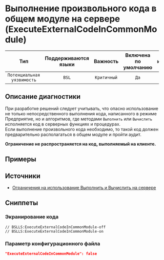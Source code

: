 # Выполнение произвольного кода в общем модуле на сервере (ExecuteExternalCodeInCommonModule)

 Тип | Поддерживаются<br>языки | Важность | Включена<br>по умолчанию | Время на<br>исправление (мин) | Тэги 
 :-: | :-: | :-: | :-: | :-: | :-: 
 `Потенциальная уязвимость` | `BSL` | `Критичный` | `Да` | `15` | `badpractice`<br>`standard` 

<!-- Блоки выше заполняются автоматически, не трогать -->
## Описание диагностики
<!-- Описание диагностики заполняется вручную. Необходимо понятным языком описать смысл и схему работу -->

При разработке решений следует учитывать, что опасно использование не только непосредственного выполнения кода, написанного в режиме Предприятие, но и алгоритмов, где методами `Выполнить` или `Вычислить` исполняется код в серверных функциях и процедурах.  
Если выполнение произвольного кода необходимо, то такой код должен предварительно располагаться в общем модуле и пройти аудит.

**Ограничение не распространяется на код, выполняемый на клиенте.**

## Примеры
<!-- В данном разделе приводятся примеры, на которые диагностика срабатывает, а также можно привести пример, как можно исправить ситуацию -->

## Источники
<!-- Необходимо указывать ссылки на все источники, из которых почерпнута информация для создания диагностики -->


* [Ограничения на использование Выполнить и Вычислить на сервере](https://its.1c.ru/db/v8std#content:770:hdoc)

## Сниппеты

<!-- Блоки ниже заполняются автоматически, не трогать -->
### Экранирование кода

```bsl
// BSLLS:ExecuteExternalCodeInCommonModule-off
// BSLLS:ExecuteExternalCodeInCommonModule-on
```

### Параметр конфигурационного файла

```json
"ExecuteExternalCodeInCommonModule": false
```
